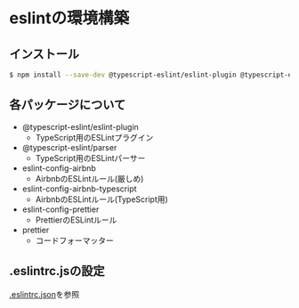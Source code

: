 # eslintの環境構築

## インストール

```sh
$ npm install --save-dev @typescript-eslint/eslint-plugin @typescript-eslint/parser eslint-config-airbnb eslint-config-airbnb-typescript eslint-config-prettier prettier
```

## 各パッケージについて
- @typescript-eslint/eslint-plugin
  - TypeScript用のESLintプラグイン
- @typescript-eslint/parser
    - TypeScript用のESLintパーサー
- eslint-config-airbnb
    - AirbnbのESLintルール(厳しめ)
- eslint-config-airbnb-typescript
    - AirbnbのESLintルール(TypeScript用)
- eslint-config-prettier
    - PrettierのESLintルール
- prettier
    - コードフォーマッター

## .eslintrc.jsの設定
[.eslintrc.json](https://github.com/u-Hoshi/ui-library-1/blob/main/.eslintrc.json)を参照
